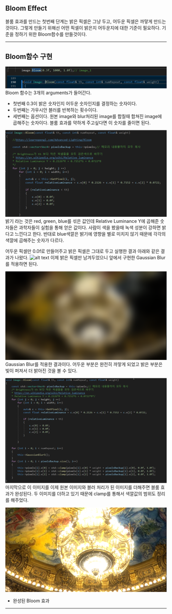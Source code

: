 ## Bloom Effect
블룸 효과를 만드는 첫번째 단계는 밝은 픽셀은 그냥 두고, 어두운 픽셀은 까맣게 만드는 것이다. 그렇게 만들기 위해선 어떤 픽셀이 밝은지 어두운지에 대한 기준이 필요하다. 기준을 정하기 위한 Bloom함수를 만들것이다.

---

## Bloom함수 구현

![alt text](image-1.png)
Bloom 함수는 3개의 arguments가 들어간다.
- 첫번째 0.3이 밝은 숫자인지 어두운 숫자인지를 결정하는 숫자이다. 
- 두번째는 가우시안 블러를 반복하는 횟수이다.
- 세번째는 옵션이다. 원본 image와 blur처리된 image를 합칠때 합쳐진 image에 곱해주는 숫자이다.
블룸 효과를 약하게 주고싶다면 이 숫자를 줄이면 된다.

![alt text](image-2.png)
밝기 라는 것은 red, green, blue를 섞은 값인데 Relative Luminance Y에 곱해준 숫자들은 과학자들이 실험을 통해 얻은 값이다. 사람이 색을 봤을때 녹색 성분이 강하면 밝다고 느낀다고 한다. 반대로 blue색깔은 밝기에 영향을 별로 미치지 않기 때문에 각각의 색깔에 곱해주는 숫자가 다르다.

어두운 픽셀만 0.0f로 만들어주고 밝은 픽셀은 그대로 두고 실행한 결과 아래와 같은 결과가 나왔다.
![alt text](image.png)
이제 밝은 픽셀만 남겨두었으니 앞에서 구현한 Gaussian Blur를 적용하면 된다.

![alt text](image-3.png)
Gaussian Blur를 적용한 결과이다. 어두운 부분은 완전히 까맣게 되었고 밝은 부분은 빛이 퍼져서 더 밝아진 것을 볼 수 있다.

![alt text](image-5.png)
마지막으로 이 이미지를 이제 원본 이미지와 블러 처리가 된 이미지를 더해주면 블룸 효과가 완성된다.
두 이미지를 더하고 있기 때문에 clamp를 통해서 색깔값의 범위도 정리를 해주었다.

![alt text](image-4.png)
- 완성된 Bloom 효과

---